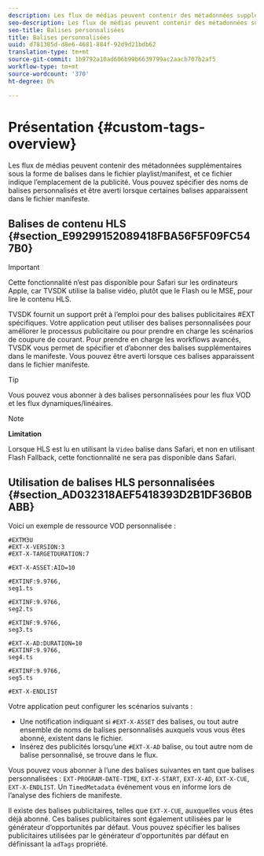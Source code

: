 ```yaml
---
description: Les flux de médias peuvent contenir des métadonnées supplémentaires sous la forme de balises dans le fichier playlist/manifest, et ce fichier indique l’emplacement de la publicité. Vous pouvez spécifier des noms de balises personnalisés et être averti lorsque certaines balises apparaissent dans le fichier manifeste.
seo-description: Les flux de médias peuvent contenir des métadonnées supplémentaires sous la forme de balises dans le fichier playlist/manifest, et ce fichier indique l’emplacement de la publicité. Vous pouvez spécifier des noms de balises personnalisés et être averti lorsque certaines balises apparaissent dans le fichier manifeste.
seo-title: Balises personnalisées
title: Balises personnalisées
uuid: d781385d-d8e6-4681-884f-92d9d21bdb62
translation-type: tm+mt
source-git-commit: 1b9792a10ad606b99b6639799ac2aacb707b2af5
workflow-type: tm+mt
source-wordcount: '370'
ht-degree: 0%

---
```



# Présentation {#custom-tags-overview}

Les flux de médias peuvent contenir des métadonnées supplémentaires sous la forme de balises dans le fichier playlist/manifest, et ce fichier indique l’emplacement de la publicité. Vous pouvez spécifier des noms de balises personnalisés et être averti lorsque certaines balises apparaissent dans le fichier manifeste.

## Balises de contenu HLS {#section_E99299152089418FBA56F5F09FC547B0}

>[!IMPORTANT]
>
>Cette fonctionnalité n’est pas disponible pour Safari sur les ordinateurs Apple, car TVSDK utilise la balise vidéo, plutôt que le Flash ou le MSE, pour lire le contenu HLS.

TVSDK fournit un support prêt à l’emploi pour des balises publicitaires #EXT spécifiques. Votre application peut utiliser des balises personnalisées pour améliorer le processus publicitaire ou pour prendre en charge les scénarios de coupure de courant. Pour prendre en charge les workflows avancés, TVSDK vous permet de spécifier et d’abonner des balises supplémentaires dans le manifeste. Vous pouvez être averti lorsque ces balises apparaissent dans le fichier manifeste.

>[!TIP]
>
>Vous pouvez vous abonner à des balises personnalisées pour les flux VOD et les flux dynamiques/linéaires.

>[!NOTE]
>
>**Limitation**
>
>Lorsque HLS est lu en utilisant la `Video` balise dans Safari, et non en utilisant Flash Fallback, cette fonctionnalité ne sera pas disponible dans Safari.

## Utilisation de balises HLS personnalisées {#section_AD032318AEF5418393D2B1DF36B0BABB}

Voici un exemple de ressource VOD personnalisée :

```
#EXTM3U
#EXT-X-VERSION:3
#EXT-X-TARGETDURATION:7
 
#EXT-X-ASSET:AID=10
 
#EXTINF:9.9766,
seg1.ts
 
#EXTINF:9.9766,
seg2.ts
 
#EXTINF:9.9766,
seg3.ts
 
#EXT-X-AD:DURATION=10
#EXTINF:9.9766,
seg4.ts
 
#EXTINF:9.9766,
seg5.ts
 
#EXT-X-ENDLIST
```

Votre application peut configurer les scénarios suivants :

* Une notification indiquant si `#EXT-X-ASSET` des balises, ou tout autre ensemble de noms de balises personnalisés auxquels vous vous êtes abonné, existent dans le fichier.
* Insérez des publicités lorsqu’une `#EXT-X-AD` balise, ou tout autre nom de balise personnalisé, se trouve dans le flux.

Vous pouvez vous abonner à l’une des balises suivantes en tant que balises personnalisées : `EXT-PROGRAM-DATE-TIME`, `EXT-X-START`, `EXT-X-AD`, `EXT-X-CUE`, `EXT-X-ENDLIST`. Un `TimedMetadata` événement vous en informe lors de l’analyse des fichiers de manifeste.

Il existe des balises publicitaires, telles que `EXT-X-CUE`, auxquelles vous êtes déjà abonné. Ces balises publicitaires sont également utilisées par le générateur d’opportunités par défaut. Vous pouvez spécifier les balises publicitaires utilisées par le générateur d&#39;opportunités par défaut en définissant la `adTags` propriété.